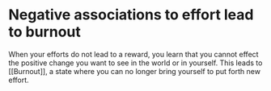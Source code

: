# Negative associations to effort lead to burnout
When your efforts do not lead to a reward, you learn that you cannot effect the positive change you want to see in the world or in yourself. This leads to [[Burnout]], a state where you can no longer bring yourself to put forth new effort.